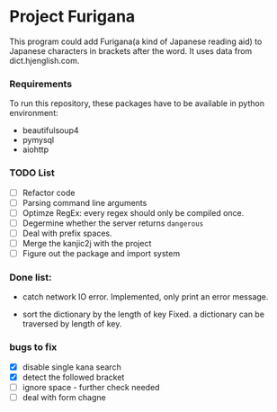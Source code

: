 # Project Furigana

This program could add Furigana(a kind of Japanese reading aid) to Japanese characters in brackets after the word. It uses data from dict.hjenglish.com.

### Requirements

To run this repository, these packages have to be available in python environment:

 - beautifulsoup4
 - pymysql
 - aiohttp

### TODO List

 - [ ] Refactor code
 - [ ] Parsing command line arguments
 - [ ] Optimze RegEx: every regex should only be compiled once.
 - [ ] Degermine whether the server returns `dangerous`
 - [ ] Deal with prefix spaces.
 - [ ] Merge the kanjic2j with the project
 - [ ] Figure out the package and import system

### Done list:
 - catch network IO error.
Implemented, only print an error message.

 - sort the dictionary by the length of key
Fixed. a dictionary can be traversed by length of key.

### bugs to fix

 - [x] disable single kana search
 - [x] detect the followed bracket
 - [ ] ignore space - further check needed
 - [ ] deal with form chagne
